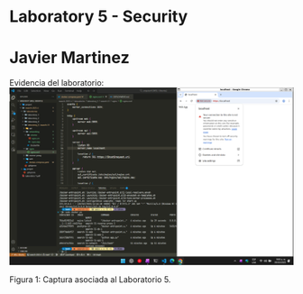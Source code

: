 # Laboratory 5 - Security
# Javier Martinez

Evidencia del laboratorio:
![Laboratory 5 - Resultado](laboratory5.png)

Figura 1: Captura asociada al Laboratorio 5.